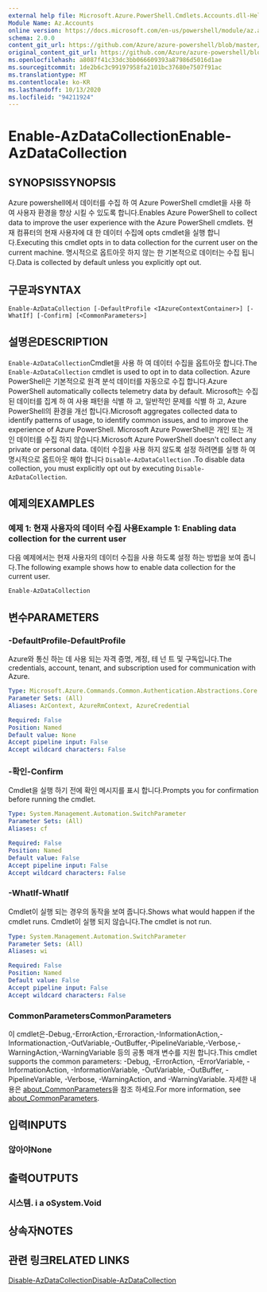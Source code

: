```yaml
---
external help file: Microsoft.Azure.PowerShell.Cmdlets.Accounts.dll-Help.xml
Module Name: Az.Accounts
online version: https://docs.microsoft.com/en-us/powershell/module/az.accounts/enable-azdatacollection
schema: 2.0.0
content_git_url: https://github.com/Azure/azure-powershell/blob/master/src/Accounts/Accounts/help/Enable-AzDataCollection.md
original_content_git_url: https://github.com/Azure/azure-powershell/blob/master/src/Accounts/Accounts/help/Enable-AzDataCollection.md
ms.openlocfilehash: a8087f41c33dc3bb066609393a87986d5016d1ae
ms.sourcegitcommit: 1de2b6c3c99197958fa2101bc37680e7507f91ac
ms.translationtype: MT
ms.contentlocale: ko-KR
ms.lasthandoff: 10/13/2020
ms.locfileid: "94211924"
---
```

# <span data-ttu-id="806eb-101">Enable-AzDataCollection</span><span class="sxs-lookup"><span data-stu-id="806eb-101">Enable-AzDataCollection</span></span>

## <span data-ttu-id="806eb-102">SYNOPSIS</span><span class="sxs-lookup"><span data-stu-id="806eb-102">SYNOPSIS</span></span>
<span data-ttu-id="806eb-103">Azure powershell에서 데이터를 수집 하 여 Azure PowerShell cmdlet을 사용 하 여 사용자 환경을 향상 시킬 수 있도록 합니다.</span><span class="sxs-lookup"><span data-stu-id="806eb-103">Enables Azure PowerShell to collect data to improve the user experience with the Azure PowerShell cmdlets.</span></span> <span data-ttu-id="806eb-104">현재 컴퓨터의 현재 사용자에 대 한 데이터 수집에 opts cmdlet을 실행 합니다.</span><span class="sxs-lookup"><span data-stu-id="806eb-104">Executing this cmdlet opts in to data collection for the current user on the current machine.</span></span> <span data-ttu-id="806eb-105">명시적으로 옵트아웃 하지 않는 한 기본적으로 데이터는 수집 됩니다.</span><span class="sxs-lookup"><span data-stu-id="806eb-105">Data is collected by default unless you explicitly opt out.</span></span>

## <span data-ttu-id="806eb-106">구문과</span><span class="sxs-lookup"><span data-stu-id="806eb-106">SYNTAX</span></span>

```
Enable-AzDataCollection [-DefaultProfile <IAzureContextContainer>] [-WhatIf] [-Confirm] [<CommonParameters>]
```

## <span data-ttu-id="806eb-107">설명은</span><span class="sxs-lookup"><span data-stu-id="806eb-107">DESCRIPTION</span></span>

<span data-ttu-id="806eb-108">`Enable-AzDataCollection`Cmdlet을 사용 하 여 데이터 수집을 옵트아웃 합니다.</span><span class="sxs-lookup"><span data-stu-id="806eb-108">The `Enable-AzDataCollection` cmdlet is used to opt in to data collection.</span></span> <span data-ttu-id="806eb-109">Azure PowerShell은 기본적으로 원격 분석 데이터를 자동으로 수집 합니다.</span><span class="sxs-lookup"><span data-stu-id="806eb-109">Azure PowerShell automatically collects telemetry data by default.</span></span> <span data-ttu-id="806eb-110">Microsoft는 수집 된 데이터를 집계 하 여 사용 패턴을 식별 하 고, 일반적인 문제를 식별 하 고, Azure PowerShell의 환경을 개선 합니다.</span><span class="sxs-lookup"><span data-stu-id="806eb-110">Microsoft aggregates collected data to identify patterns of usage, to identify common issues, and to improve the experience of Azure PowerShell.</span></span>
<span data-ttu-id="806eb-111">Microsoft Azure PowerShell은 개인 또는 개인 데이터를 수집 하지 않습니다.</span><span class="sxs-lookup"><span data-stu-id="806eb-111">Microsoft Azure PowerShell doesn't collect any private or personal data.</span></span> <span data-ttu-id="806eb-112">데이터 수집을 사용 하지 않도록 설정 하려면를 실행 하 여 명시적으로 옵트아웃 해야 합니다 `Disable-AzDataCollection` .</span><span class="sxs-lookup"><span data-stu-id="806eb-112">To disable data collection, you must explicitly opt out by executing `Disable-AzDataCollection`.</span></span>

## <span data-ttu-id="806eb-113">예제의</span><span class="sxs-lookup"><span data-stu-id="806eb-113">EXAMPLES</span></span>

### <span data-ttu-id="806eb-114">예제 1: 현재 사용자의 데이터 수집 사용</span><span class="sxs-lookup"><span data-stu-id="806eb-114">Example 1: Enabling data collection for the current user</span></span>

<span data-ttu-id="806eb-115">다음 예제에서는 현재 사용자의 데이터 수집을 사용 하도록 설정 하는 방법을 보여 줍니다.</span><span class="sxs-lookup"><span data-stu-id="806eb-115">The following example shows how to enable data collection for the current user.</span></span>

```powershell
Enable-AzDataCollection
```

## <span data-ttu-id="806eb-116">변수</span><span class="sxs-lookup"><span data-stu-id="806eb-116">PARAMETERS</span></span>

### <span data-ttu-id="806eb-117">-DefaultProfile</span><span class="sxs-lookup"><span data-stu-id="806eb-117">-DefaultProfile</span></span>

<span data-ttu-id="806eb-118">Azure와 통신 하는 데 사용 되는 자격 증명, 계정, 테 넌 트 및 구독입니다.</span><span class="sxs-lookup"><span data-stu-id="806eb-118">The credentials, account, tenant, and subscription used for communication with Azure.</span></span>

```yaml
Type: Microsoft.Azure.Commands.Common.Authentication.Abstractions.Core.IAzureContextContainer
Parameter Sets: (All)
Aliases: AzContext, AzureRmContext, AzureCredential

Required: False
Position: Named
Default value: None
Accept pipeline input: False
Accept wildcard characters: False
```

### <span data-ttu-id="806eb-119">-확인</span><span class="sxs-lookup"><span data-stu-id="806eb-119">-Confirm</span></span>

<span data-ttu-id="806eb-120">Cmdlet을 실행 하기 전에 확인 메시지를 표시 합니다.</span><span class="sxs-lookup"><span data-stu-id="806eb-120">Prompts you for confirmation before running the cmdlet.</span></span>

```yaml
Type: System.Management.Automation.SwitchParameter
Parameter Sets: (All)
Aliases: cf

Required: False
Position: Named
Default value: False
Accept pipeline input: False
Accept wildcard characters: False
```

### <span data-ttu-id="806eb-121">-WhatIf</span><span class="sxs-lookup"><span data-stu-id="806eb-121">-WhatIf</span></span>

<span data-ttu-id="806eb-122">Cmdlet이 실행 되는 경우의 동작을 보여 줍니다.</span><span class="sxs-lookup"><span data-stu-id="806eb-122">Shows what would happen if the cmdlet runs.</span></span> <span data-ttu-id="806eb-123">Cmdlet이 실행 되지 않습니다.</span><span class="sxs-lookup"><span data-stu-id="806eb-123">The cmdlet is not run.</span></span>

```yaml
Type: System.Management.Automation.SwitchParameter
Parameter Sets: (All)
Aliases: wi

Required: False
Position: Named
Default value: False
Accept pipeline input: False
Accept wildcard characters: False
```

### <span data-ttu-id="806eb-124">CommonParameters</span><span class="sxs-lookup"><span data-stu-id="806eb-124">CommonParameters</span></span>

<span data-ttu-id="806eb-125">이 cmdlet은-Debug,-ErrorAction,-Erroraction,-InformationAction,-Informationaction,-OutVariable,-OutBuffer,-PipelineVariable,-Verbose,-WarningAction,-WarningVariable 등의 공통 매개 변수를 지원 합니다.</span><span class="sxs-lookup"><span data-stu-id="806eb-125">This cmdlet supports the common parameters: -Debug, -ErrorAction, -ErrorVariable, -InformationAction, -InformationVariable, -OutVariable, -OutBuffer, -PipelineVariable, -Verbose, -WarningAction, and -WarningVariable.</span></span> <span data-ttu-id="806eb-126">자세한 내용은 [about_CommonParameters](/powershell/module/microsoft.powershell.core/about/about_commonparameters)을 참조 하세요.</span><span class="sxs-lookup"><span data-stu-id="806eb-126">For more information, see [about_CommonParameters](/powershell/module/microsoft.powershell.core/about/about_commonparameters).</span></span>

## <span data-ttu-id="806eb-127">입력</span><span class="sxs-lookup"><span data-stu-id="806eb-127">INPUTS</span></span>

### <span data-ttu-id="806eb-128">않아야</span><span class="sxs-lookup"><span data-stu-id="806eb-128">None</span></span>

## <span data-ttu-id="806eb-129">출력</span><span class="sxs-lookup"><span data-stu-id="806eb-129">OUTPUTS</span></span>

### <span data-ttu-id="806eb-130">시스템. i a o</span><span class="sxs-lookup"><span data-stu-id="806eb-130">System.Void</span></span>

## <span data-ttu-id="806eb-131">상속자</span><span class="sxs-lookup"><span data-stu-id="806eb-131">NOTES</span></span>

## <span data-ttu-id="806eb-132">관련 링크</span><span class="sxs-lookup"><span data-stu-id="806eb-132">RELATED LINKS</span></span>

[<span data-ttu-id="806eb-133">Disable-AzDataCollection</span><span class="sxs-lookup"><span data-stu-id="806eb-133">Disable-AzDataCollection</span></span>](./Disable-AzDataCollection.md)
